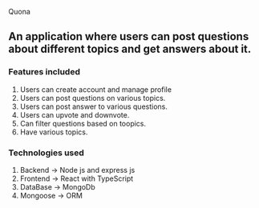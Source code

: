 Quona 
## An application where users can post questions about different topics and get answers about it.

### Features included
1. Users can create account and manage profile
2. Users can post questions on various topics.
3. Users can post answer to various questions.
4. Users can upvote and downvote.
5. Can filter questions based on toopics.
6. Have various topics.

### Technologies used
1. Backend -> Node js and express js
2. Frontend -> React with TypeScript
3. DataBase -> MongoDb
4. Mongoose -> ORM

